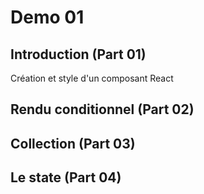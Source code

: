 # Demo 01 

## Introduction (Part 01)
Création et style d'un composant React

## Rendu conditionnel (Part 02)

## Collection (Part 03)

## Le state (Part 04)